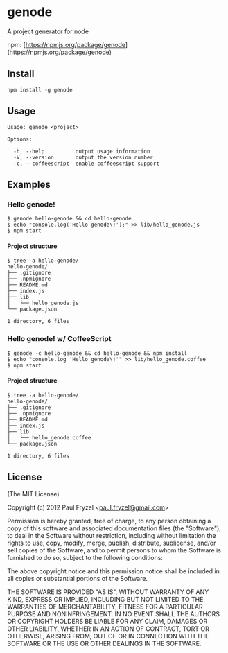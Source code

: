 # genode

A project generator for node

npm: [https://npmjs.org/package/genode](https://npmjs.org/package/genode)

## Install

    npm install -g genode

## Usage

    Usage: genode <project>

    Options:

      -h, --help          output usage information
      -V, --version       output the version number
      -c, --coffeescript  enable coffeescript support

## Examples

### Hello genode!

    $ genode hello-genode && cd hello-genode
    $ echo "console.log('Hello genode\!');" >> lib/hello_genode.js
    $ npm start

#### Project structure

    $ tree -a hello-genode/
    hello-genode/
    ├── .gitignore
    ├── .npmignore
    ├── README.md
    ├── index.js
    ├── lib
    │   └── hello_genode.js
    └── package.json

    1 directory, 6 files

### Hello genode! w/ CoffeeScript

    $ genode -c hello-genode && cd hello-genode && npm install
    $ echo "console.log 'Hello genode\!'" >> lib/hello_genode.coffee
    $ npm start

#### Project structure

    $ tree -a hello-genode/
    hello-genode/
    ├── .gitignore
    ├── .npmignore
    ├── README.md
    ├── index.js
    ├── lib
    │   └── hello_genode.coffee
    └── package.json

    1 directory, 6 files

## License

(The MIT License)

Copyright (c) 2012 Paul Fryzel &lt;paul.fryzel@gmail.com&gt;

Permission is hereby granted, free of charge, to any person obtaining a copy of this software and associated documentation files (the "Software"), to deal in the Software without restriction, including without limitation the rights to use, copy, modify, merge, publish, distribute, sublicense, and/or sell copies of the Software, and to permit persons to whom the Software is furnished to do so, subject to the following conditions:

The above copyright notice and this permission notice shall be included in all copies or substantial portions of the Software.

THE SOFTWARE IS PROVIDED "AS IS", WITHOUT WARRANTY OF ANY KIND, EXPRESS OR IMPLIED, INCLUDING BUT NOT LIMITED TO THE WARRANTIES OF MERCHANTABILITY, FITNESS FOR A PARTICULAR PURPOSE AND NONINFRINGEMENT. IN NO EVENT SHALL THE AUTHORS OR COPYRIGHT HOLDERS BE LIABLE FOR ANY CLAIM, DAMAGES OR OTHER LIABILITY, WHETHER IN AN ACTION OF CONTRACT, TORT OR OTHERWISE, ARISING FROM, OUT OF OR IN CONNECTION WITH THE SOFTWARE OR THE USE OR OTHER DEALINGS IN THE SOFTWARE.
